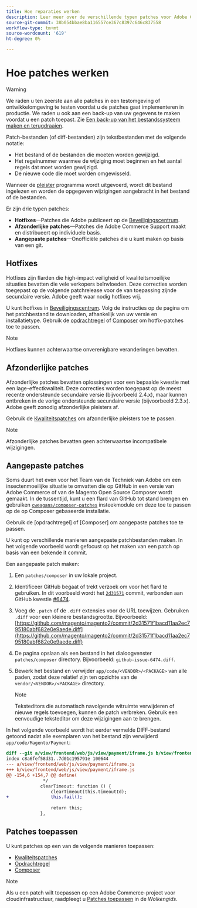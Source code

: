 ```yaml
---
title: Hoe reparaties werken
description: Leer meer over de verschillende typen patches voor Adobe Commerce en Magento Open Source en hoe ze werken.
source-git-commit: 38b054bbae8ba116557ce367c8397c646c837558
workflow-type: tm+mt
source-wordcount: '619'
ht-degree: 0%

---
```



# Hoe patches werken

>[!WARNING]
>
>We raden u ten zeerste aan alle patches in een testomgeving of ontwikkelomgeving te testen voordat u de patches gaat implementeren in productie. We raden u ook aan een back-up van uw gegevens te maken voordat u een patch toepast. Zie [Een back-up van het bestandssysteem maken en terugdraaien](https://devdocs.magento.com/guides/v2.4/install-gde/install/cli/install-cli-backup.html).

Patch-bestanden (of diff-bestanden) zijn tekstbestanden met de volgende notatie:

- Het bestand of de bestanden die moeten worden gewijzigd.
- Het regelnummer waarmee de wijziging moet beginnen en het aantal regels dat moet worden gewijzigd.
- De nieuwe code die moet worden omgewisseld.

Wanneer de [pleister](https://en.wikipedia.org/wiki/Patch_(Unix)) programma wordt uitgevoerd, wordt dit bestand ingelezen en worden de opgegeven wijzigingen aangebracht in het bestand of de bestanden.

Er zijn drie typen patches:

- **Hotfixes**—Patches die Adobe publiceert op de [Beveiligingscentrum](https://magento.com/security/patches).
- **Afzonderlijke patches**—Patches die Adobe Commerce Support maakt en distribueert op individuele basis.
- **Aangepaste patches**—Onofficiële patches die u kunt maken op basis van een git.

## Hotfixes

Hotfixes zijn flarden die high-impact veiligheid of kwaliteitsmoeilijke situaties bevatten die vele verkopers beïnvloeden. Deze correcties worden toegepast op de volgende patchrelease voor de van toepassing zijnde secundaire versie. Adobe geeft waar nodig hotfixes vrij.

U kunt hotfixes in [Beveiligingscentrum](https://magento.com/security/patches). Volg de instructies op de pagina om het patchbestand te downloaden, afhankelijk van uw versie en installatietype. Gebruik de [opdrachtregel](../patches/apply.md#) of [Composer](../patches/apply.md) om hotfix-patches toe te passen.

>[!NOTE]
>
>Hotfixes kunnen achterwaartse onverenigbare veranderingen bevatten.

## Afzonderlijke patches

Afzonderlijke patches bevatten oplossingen voor een bepaalde kwestie met een lage-effectkwaliteit. Deze correcties worden toegepast op de meest recente ondersteunde secundaire versie (bijvoorbeeld 2.4.x), maar kunnen ontbreken in de vorige ondersteunde secundaire versie (bijvoorbeeld 2.3.x). Adobe geeft zonodig afzonderlijke pleisters af.

Gebruik de [Kwaliteitspatches](https://devdocs.magento.com/quality-patches/tool.html) om afzonderlijke pleisters toe te passen.

>[!NOTE]
>
>Afzonderlijke patches bevatten geen achterwaartse incompatibele wijzigingen.

## Aangepaste patches

Soms duurt het even voor het Team van de Techniek van Adobe om een insectenmoeilijke situatie te omvatten die op GitHub in een versie van Adobe Commerce of van de Magento Open Source Composer wordt gemaakt. In de tussentijd, kunt u een flard van GitHub tot stand brengen en gebruiken [`cweagans/composer-patches`](https://github.com/cweagans/composer-patches/) insteekmodule om deze toe te passen op de op Composer gebaseerde installatie.

Gebruik de [opdrachtregel] of [Composer] om aangepaste patches toe te passen.

U kunt op verschillende manieren aangepaste patchbestanden maken. In het volgende voorbeeld wordt gefocust op het maken van een patch op basis van een bekende it commit.

Een aangepaste patch maken:

1. Een `patches/composer` in uw lokale project.
1. Identificeer GitHub begaat of trekt verzoek om voor het flard te gebruiken. In dit voorbeeld wordt het [`2d31571`](https://github.com/magento/magento2/commit/2d31571f1bacd11aa2ec795180abf682e0e9aede) commit, verbonden aan GitHub kwestie [#6474](https://github.com/magento/magento2/issues/6474).
1. Voeg de `.patch` of de `.diff` extensies voor de URL toewijzen. Gebruiken `.diff` voor een kleinere bestandsgrootte. Bijvoorbeeld: [https://github.com/magento/magento2/commit/2d31571f1bacd11aa2ec795180abf682e0e9aede.diff](https://github.com/magento/magento2/commit/2d31571f1bacd11aa2ec795180abf682e0e9aede.diff)
1. De pagina opslaan als een bestand in het dialoogvenster `patches/composer` directory. Bijvoorbeeld: `github-issue-6474.diff`.
1. Bewerk het bestand en verwijder `app/code/<VENDOR>/<PACKAGE>` van alle paden, zodat deze relatief zijn ten opzichte van de `vendor/<VENDOR>/<PACKAGE>` directory.

   >[!NOTE]
   >
   >Teksteditors die automatisch navolgende witruimte verwijderen of nieuwe regels toevoegen, kunnen de patch verbreken. Gebruik een eenvoudige teksteditor om deze wijzigingen aan te brengen.

In het volgende voorbeeld wordt het eerder vermelde DIFF-bestand getoond nadat alle exemplaren van het bestand zijn verwijderd `app/code/Magento/Payment`:

```diff
diff --git a/view/frontend/web/js/view/payment/iframe.js b/view/frontend/web/js/view/payment/iframe.js
index c8a6fef58d31..7d01c195791e 100644
--- a/view/frontend/web/js/view/payment/iframe.js
+++ b/view/frontend/web/js/view/payment/iframe.js
@@ -154,6 +154,7 @@ define(
              */
             clearTimeout: function () {
                 clearTimeout(this.timeoutId);
+                this.fail();
 
                 return this;
             },
```

## Patches toepassen

U kunt patches op een van de volgende manieren toepassen:

- [Kwaliteitspatches](https://devdocs.magento.com/quality-patches/tool.html)
- [Opdrachtregel](../patches/apply.md#command-line)
- [Composer](../patches/apply.md#composer)

>[!NOTE]
>
>Als u een patch wilt toepassen op een Adobe Commerce-project voor cloudinfrastructuur, raadpleegt u [Patches toepassen](https://devdocs.magento.com/cloud/project/project-patch.html) in de _Wolkengids_.
